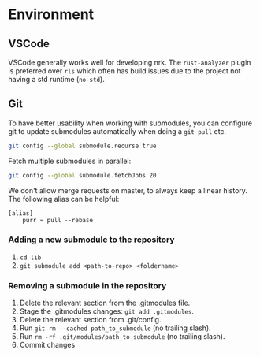 # Environment

## VSCode

VSCode generally works well for developing nrk. The `rust-analyzer` plugin is
preferred over `rls` which often has build issues due to the project not having
a std runtime (`no-std`).

## Git

To have better usability when working with submodules, you can configure git to
update submodules automatically when doing a `git pull` etc.

```bash
git config --global submodule.recurse true
```

Fetch multiple submodules in parallel:

```bash
git config --global submodule.fetchJobs 20
```

We don't allow merge requests on master, to always keep a linear history. The
following alias can be helpful:

```gitconfig
[alias]
    purr = pull --rebase
```

### Adding a new submodule to the repository

1. `cd lib`
1. `git submodule add <path-to-repo> <foldername>`

### Removing a submodule in the repository

1. Delete the relevant section from the .gitmodules file.
1. Stage the .gitmodules changes: `git add .gitmodules`.
1. Delete the relevant section from .git/config.
1. Run `git rm --cached path_to_submodule` (no trailing slash).
1. Run `rm -rf .git/modules/path_to_submodule` (no trailing slash).
1. Commit changes